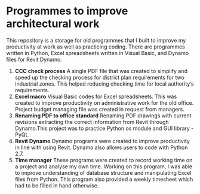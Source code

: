 # Programmes to improve architectural work

This repository is a storage for old programmes that I built to improve my productivity at work as well as practicing coding. There are programmes written in Python, Excel spreadsheets written in Visual Basic, and Dynamo files for Revit Dynamo.

1. <strong>CCC check process</strong>
A single PDF file that was created to simplify and speed up the checking process for district plan requirements for two industrial zones. This helped reducing checking time for local authority’s requirements.
2. <strong>Excel macro</strong>
Visual Basic codes for Excel spreadsheets. This was created to improve productivity on administrative work for the old office. Project budget managing file was created in request from managers.
3. <strong>Renaming PDF to office standard</strong>
Renaming PDF drawings with current revisions extracting the correct information from Revit through Dynamo.This project was to practice Python os module and GUI library - PyQt.
4. <strong>Revit Dynamo</strong>
Dynamo programs were created to improve productivity in line with using Revit. Dynamo also allows users to code with Python 2.7.
5. <strong>Time manager</strong>
These programs were created to record working time on a project and analyse my own time. Working on this program, I was able to improve understanding of database structure and manipulating Excel files from Python. This program also provided a weekly timesheet which had to be filled in hand otherwise.


